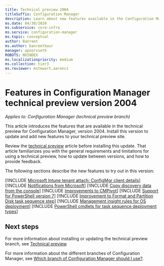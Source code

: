 ```yaml
---
title: Technical preview 2004
titleSuffix: Configuration Manager
description: Learn about new features available in the Configuration Manager technical preview branch version 2004.
ms.date: 04/30/2020
ms.subservice: core-infra
ms.service: configuration-manager
ms.topic: conceptual
author: Banreet
ms.author: banreetkaur
manager: apoorvseth
ROBOTS: NOINDEX
ms.localizationpriority: medium
ms.collection: tier3
ms.reviewer: mstewart,aaroncz 
---
```


# Features in Configuration Manager technical preview version 2004

*Applies to: Configuration Manager (technical preview branch)*

This article introduces the features that are available in the technical preview for Configuration Manager, version 2004. Install this version to update and add new features to your technical preview site.

Review the [technical preview](../technical-preview.md) article before installing this update. That article familiarizes you with the general requirements and limitations for using a technical preview, how to update between versions, and how to provide feedback.

The following sections describe the new features to try out in this version:

<!-- [!INCLUDE [Example feature name](includes/2004/1234567.md)] -->

[!INCLUDE [Microsoft Intune tenant attach: ConfigMgr client details](includes/2004/6374854.md)]
[!INCLUDE [Notifications from Microsoft](includes/2004/3953121.md)]
[!INCLUDE [Copy discovery data from the console](includes/2004/6890051.md)]
[!INCLUDE [Improvements to CMPivot](includes/2004/6518631.md)]
[!INCLUDE [Support for PowerShell version 7](includes/2004/6023299.md)]
[!INCLUDE [Improvement to Format and Partition Disk task sequence step](includes/2004/6610288.md)]
[!INCLUDE [Management insight rules for OS deployment](includes/2004/6982275.md)]
[!INCLUDE [PowerShell cmdlets for task sequence deployment types](includes/2004/7019342.md)]

<!--
## General known issues

[!INCLUDE [Can't delete collections](includes/2004/known-issue-6215446.md)]
-->

## Next steps

For more information about installing or updating the technical preview branch, see [Technical preview](../technical-preview.md).

For more information about the different branches of Configuration Manager, see [Which branch of Configuration Manager should I use?](../../understand/which-branch-should-i-use.md).
